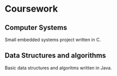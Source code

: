 # Coursework

## Computer Systems

Small embedded systems project written in C.

## Data Structures and algorithms

Basic data structures and algoritms written in Java.

